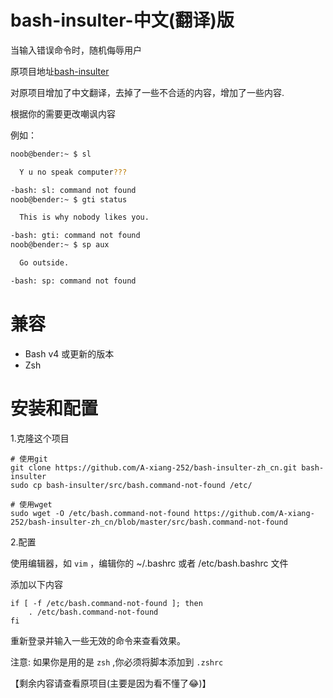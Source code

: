 # bash-insulter-中文(翻译)版
当输入错误命令时，随机侮辱用户

原项目地址[bash-insulter](https://github.com/hkbakke/bash-insulter)

对原项目增加了中文翻译，去掉了一些不合适的内容，增加了一些内容.

根据你的需要更改嘲讽内容

例如：

```bash
noob@bender:~ $ sl

  Y u no speak computer???

-bash: sl: command not found
noob@bender:~ $ gti status

  This is why nobody likes you.

-bash: gti: command not found
noob@bender:~ $ sp aux

  Go outside.

-bash: sp: command not found
```

# 兼容
* Bash v4 或更新的版本
* Zsh

# 安装和配置

1.克隆这个项目

    # 使用git
    git clone https://github.com/A-xiang-252/bash-insulter-zh_cn.git bash-insulter
    sudo cp bash-insulter/src/bash.command-not-found /etc/

    # 使用wget
    sudo wget -O /etc/bash.command-not-found https://github.com/A-xiang-252/bash-insulter-zh_cn/blob/master/src/bash.command-not-found

2.配置

使用编辑器，如 `vim` ，编辑你的 ~/.bashrc 或者 /etc/bash.bashrc 文件

添加以下内容

```
if [ -f /etc/bash.command-not-found ]; then
    . /etc/bash.command-not-found
fi
```
重新登录并输入一些无效的命令来查看效果。


注意: 如果你是用的是 `zsh` ,你必须将脚本添加到 `.zshrc`

【剩余内容请查看原项目(主要是因为看不懂了😂)】
